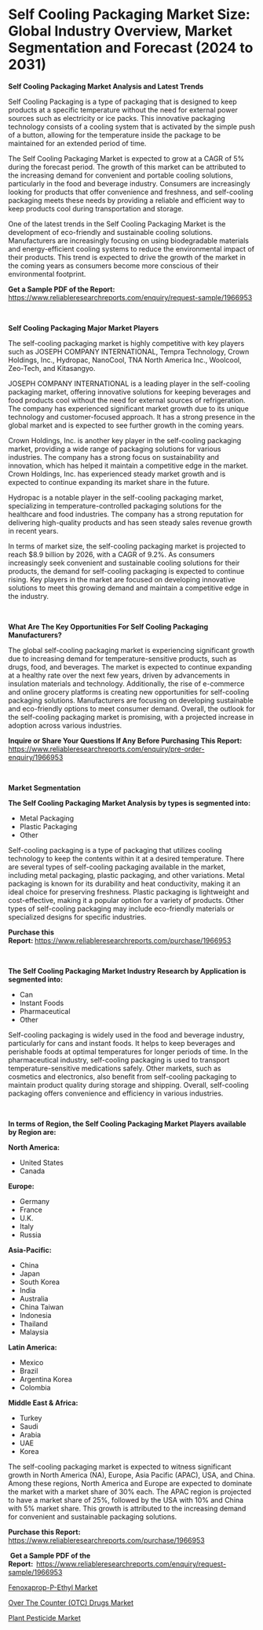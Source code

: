 <p><h1>Self Cooling Packaging Market Size: Global Industry Overview, Market Segmentation and Forecast (2024 to 2031)</h1></p><p><strong>Self Cooling Packaging Market Analysis and Latest Trends</strong></p>
<p><p>Self Cooling Packaging is a type of packaging that is designed to keep products at a specific temperature without the need for external power sources such as electricity or ice packs. This innovative packaging technology consists of a cooling system that is activated by the simple push of a button, allowing for the temperature inside the package to be maintained for an extended period of time.</p><p>The Self Cooling Packaging Market is expected to grow at a CAGR of 5% during the forecast period. The growth of this market can be attributed to the increasing demand for convenient and portable cooling solutions, particularly in the food and beverage industry. Consumers are increasingly looking for products that offer convenience and freshness, and self-cooling packaging meets these needs by providing a reliable and efficient way to keep products cool during transportation and storage.</p><p>One of the latest trends in the Self Cooling Packaging Market is the development of eco-friendly and sustainable cooling solutions. Manufacturers are increasingly focusing on using biodegradable materials and energy-efficient cooling systems to reduce the environmental impact of their products. This trend is expected to drive the growth of the market in the coming years as consumers become more conscious of their environmental footprint.</p></p>
<p><strong>Get a Sample PDF of the Report:&nbsp;</strong> <a href="https://www.reliableresearchreports.com/enquiry/request-sample/1966953">https://www.reliableresearchreports.com/enquiry/request-sample/1966953</a></p>
<p>&nbsp;</p>
<p><strong>Self Cooling Packaging Major Market Players</strong></p>
<p><p>The self-cooling packaging market is highly competitive with key players such as JOSEPH COMPANY INTERNATIONAL, Tempra Technology, Crown Holdings, Inc., Hydropac, NanoCool, TNA North America Inc., Woolcool, Zeo-Tech, and Kitasangyo. </p><p>JOSEPH COMPANY INTERNATIONAL is a leading player in the self-cooling packaging market, offering innovative solutions for keeping beverages and food products cool without the need for external sources of refrigeration. The company has experienced significant market growth due to its unique technology and customer-focused approach. It has a strong presence in the global market and is expected to see further growth in the coming years.</p><p>Crown Holdings, Inc. is another key player in the self-cooling packaging market, providing a wide range of packaging solutions for various industries. The company has a strong focus on sustainability and innovation, which has helped it maintain a competitive edge in the market. Crown Holdings, Inc. has experienced steady market growth and is expected to continue expanding its market share in the future.</p><p>Hydropac is a notable player in the self-cooling packaging market, specializing in temperature-controlled packaging solutions for the healthcare and food industries. The company has a strong reputation for delivering high-quality products and has seen steady sales revenue growth in recent years.</p><p>In terms of market size, the self-cooling packaging market is projected to reach $8.9 billion by 2026, with a CAGR of 9.2%. As consumers increasingly seek convenient and sustainable cooling solutions for their products, the demand for self-cooling packaging is expected to continue rising. Key players in the market are focused on developing innovative solutions to meet this growing demand and maintain a competitive edge in the industry.</p></p>
<p>&nbsp;</p>
<p><strong>What Are The Key Opportunities For Self Cooling Packaging Manufacturers?</strong></p>
<p><p>The global self-cooling packaging market is experiencing significant growth due to increasing demand for temperature-sensitive products, such as drugs, food, and beverages. The market is expected to continue expanding at a healthy rate over the next few years, driven by advancements in insulation materials and technology. Additionally, the rise of e-commerce and online grocery platforms is creating new opportunities for self-cooling packaging solutions. Manufacturers are focusing on developing sustainable and eco-friendly options to meet consumer demand. Overall, the outlook for the self-cooling packaging market is promising, with a projected increase in adoption across various industries.</p></p>
<p><strong>Inquire or Share Your Questions If Any Before Purchasing This Report:</strong> <a href="https://www.reliableresearchreports.com/enquiry/pre-order-enquiry/1966953">https://www.reliableresearchreports.com/enquiry/pre-order-enquiry/1966953</a></p>
<p>&nbsp;</p>
<p><strong>Market Segmentation</strong></p>
<p><strong>The Self Cooling Packaging Market Analysis by types is segmented into:</strong></p>
<p><ul><li>Metal Packaging</li><li>Plastic Packaging</li><li>Other</li></ul></p>
<p><p>Self-cooling packaging is a type of packaging that utilizes cooling technology to keep the contents within it at a desired temperature. There are several types of self-cooling packaging available in the market, including metal packaging, plastic packaging, and other variations. Metal packaging is known for its durability and heat conductivity, making it an ideal choice for preserving freshness. Plastic packaging is lightweight and cost-effective, making it a popular option for a variety of products. Other types of self-cooling packaging may include eco-friendly materials or specialized designs for specific industries.</p></p>
<p><strong>Purchase this Report:&nbsp;</strong><a href="https://www.reliableresearchreports.com/purchase/1966953">https://www.reliableresearchreports.com/purchase/1966953</a></p>
<p>&nbsp;</p>
<p><strong>The Self Cooling Packaging Market Industry Research by Application is segmented into:</strong></p>
<p><ul><li>Can</li><li>Instant Foods</li><li>Pharmaceutical</li><li>Other</li></ul></p>
<p><p>Self-cooling packaging is widely used in the food and beverage industry, particularly for cans and instant foods. It helps to keep beverages and perishable foods at optimal temperatures for longer periods of time. In the pharmaceutical industry, self-cooling packaging is used to transport temperature-sensitive medications safely. Other markets, such as cosmetics and electronics, also benefit from self-cooling packaging to maintain product quality during storage and shipping. Overall, self-cooling packaging offers convenience and efficiency in various industries.</p></p>
<p>&nbsp;</p>
<p><strong>In terms of Region, the Self Cooling Packaging Market Players available by Region are:</strong></p>
<p>
    <p> <strong> North America: </strong>
        <ul>
            <li>United States</li>
            <li>Canada</li>
        </ul>
        </p> 
    <p> <strong> Europe: </strong>
        <ul>
            <li>Germany</li>
            <li>France</li>
            <li>U.K.</li>
            <li>Italy</li>
            <li>Russia</li>
        </ul>
        </p> 
    <p> <strong> Asia-Pacific: </strong>
        <ul>
            <li>China</li>
            <li>Japan</li>
            <li>South Korea</li>
            <li>India</li>
            <li>Australia</li>
            <li>China Taiwan</li>
            <li>Indonesia</li>
            <li>Thailand</li>
            <li>Malaysia</li>
        </ul>
        </p> 
    <p> <strong> Latin America: </strong>
        <ul>
            <li>Mexico</li>
            <li>Brazil</li>
            <li>Argentina Korea</li>
            <li>Colombia</li>
        </ul>
        </p> 
    <p> <strong> Middle East & Africa: </strong>
        <ul>
            <li>Turkey</li>
            <li>Saudi</li>
            <li>Arabia</li>
            <li>UAE</li>
            <li>Korea</li>
        </ul>
    </p>
    </p>
<p><p>The self-cooling packaging market is expected to witness significant growth in North America (NA), Europe, Asia Pacific (APAC), USA, and China. Among these regions, North America and Europe are expected to dominate the market with a market share of 30% each. The APAC region is projected to have a market share of 25%, followed by the USA with 10% and China with 5% market share. This growth is attributed to the increasing demand for convenient and sustainable packaging solutions.</p></p>
<p><strong>Purchase this Report: </strong><a href="https://www.reliableresearchreports.com/purchase/1966953">https://www.reliableresearchreports.com/purchase/1966953</a></p>
<p>&nbsp;<strong>Get a Sample PDF of the Report:&nbsp;&nbsp;</strong><a href="https://www.reliableresearchreports.com/enquiry/request-sample/1966953">https://www.reliableresearchreports.com/enquiry/request-sample/1966953</a></p>
<p><strong></strong></p>
<p><p><a href="https://view.publitas.com/reportprime-1/fenoxaprop-p-ethyl-market-size-evaluating-its-market-trends-growth-and-projections-2023-2030/">Fenoxaprop-P-Ethyl Market</a></p><p><a href="https://view.publitas.com/reportprime-1/over-the-counter-otc-drugs-market-size-growing-and-forecasted-for-period-from-2023-2030-and-provides-complete-market-analysis-of-this-market/">Over The Counter (OTC) Drugs Market</a></p><p><a href="https://view.publitas.com/reportprime-1/global-plant-pesticide-market-by-types-applications-and-major-players-with-regional-growth-rate-analysis-and-development-situation-from-2023-to-2030/">Plant Pesticide Market</a></p></p>